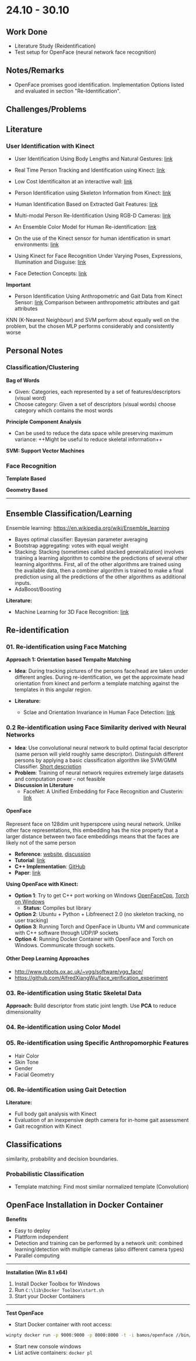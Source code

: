 # 24.10 - 30.10

## Work Done

- Literature Study (Reidentification)
- Test setup for OpenFace (neural network face recognition)

## Notes/Remarks

- OpenFace promises good identification. Implementation Options listed and evaluated in section "Re-Identification".


## Challenges/Problems

## Literature

### User Identification with Kinect

- User Identification Using Body Lengths and Natural Gestures: [link](https://www.cs.cmu.edu/~ehayashi/papers/CHI2014_wavetome.pdf)
- Real Time Person Tracking and Identification using Kinect: [link](https://web.wpi.edu/Pubs/E-project/Available/E-project-042513-081838/unrestricted/Real_Time_Person_Tracking_and_Identification_using_the_Kinect_sensor.pdf)
- Low Cost Identificaiton at an interactive wall: [link](https://mt.inf.tu-dresden.de/cnt/uploads/YouTouch_CR.pdf)
- Person Identification using Skeleton Information from Kinect: [link](https://www.google.ch/url?sa=t&rct=j&q=&esrc=s&source=web&cd=9&ved=0ahUKEwjOydKAm_HPAhWBSBQKHZu7CV8QFghiMAg&url=https%3A%2F%2Fwww.thinkmind.org%2Fdownload.php%3Farticleid%3Dachi_2013_4_50_20187&usg=AFQjCNFuf92f7ukpDR76W4cB68KVbdXmPw&sig2=P1xfbhAOl0cmNqqzrxLFqQ&bvm=bv.136593572,d.d24&cad=rja)
- Human Identification Based on Extracted Gait Features: [link](https://www.google.ch/url?sa=t&rct=j&q=&esrc=s&source=web&cd=14&ved=0ahUKEwj73Oq2nfHPAhUCxRQKHYgcCX0QFghhMA0&url=http%3A%2F%2Fsdiwc.us%2Fdigitlib%2Fjournal_paper.php%3Fpaper%3D00000032.pdf&usg=AFQjCNGB4iWvknzYGbLLeTvueIlEDbBYGA&sig2=FDEMZtlTYzTFnnzzUyIzog&cad=rja)
- Multi-modal Person Re-Identification Using RGB-D Cameras: [link](https://pralab.diee.unica.it/sites/default/files/Pala_IEEE_TCSVT2015.pdf)
- An Ensemble Color Model for Human Re-identification: [link](http://faculty.ucmerced.edu/mhyang/papers/wacv15_reid.pdf)
- On the use of the Kinect sensor for human identification in smart environments: [link](http://content.iospress.com/articles/journal-of-ambient-intelligence-and-smart-environments/ais267)
- Using Kinect for Face Recognition Under Varying Poses, Expressions, Illumination and Disguise: [link](http://citeseerx.ist.psu.edu/viewdoc/download?doi=10.1.1.308.5777&rep=rep1&type=pdf)


- Face Detection Concepts: [link](https://developers.google.com/vision/face-detection-concepts)

**Important**
- Person Identification Using Anthropometric and Gait Data from Kinect Sensor: [link](https://www.aaai.org/ocs/index.php/AAAI/AAAI15/paper/viewFile/9680/9276)
Comparison between anthropometric attributes and gait attributes

 KNN (K-Nearest Neighbour) and SVM perform about equally well on the problem, but the chosen MLP performs considerably and consistently worse


## Personal Notes

### Classification/Clustering

**Bag of Words**
- Given: Categories, each represented by a set of features/descriptors (visual word)
- Choose category: Given a set of descriptors (visual words) choose category which contains the most words

**Principle Component Analysis**
- Can be used to reduce the data space while preserving maximum variance: ++Might be useful to reduce skeletal information++

**SVM: Support Vector Machines**

### Face Recognition


**Template Based**



**Geometry Based**




-------

## Ensemble Classification/Learning

Ensemble learning: https://en.wikipedia.org/wiki/Ensemble_learning

- Bayes optimal classifier: Bayesian parameter averaging
- Bootstrap aggregating: votes with equal weight
- Stacking: Stacking (sometimes called stacked generalization) involves training a learning algorithm to combine the predictions of several other learning algorithms. First, all of the other algorithms are trained using the available data, then a combiner algorithm is trained to make a final prediction using all the predictions of the other algorithms as additional inputs. 
- AdaBoost/Boosting

**Literature:**

- Machine Learning for 3D Face Recognition: [link](http://www.ai.rug.nl/~mwiering/Thesis_Florin_Schimbinschi.pdf)


## Re-identification
### 01. Re-identification using Face Matching

**Approach 1: Orientation based Tempalte Matching**
- **Idea**: During tracking pictures of the persons face/head are taken under different angles. During re-identification, we get the approximate head orientation from kinect and perform a template matching against the templates in this angular region.


- **Literature:**
	- Sclae and Orientation Invariance in Human Face Detection: [link](http://citeseerx.ist.psu.edu/viewdoc/download?doi=10.1.1.41.1157&rep=rep1&type=pdf)


### 0.2 Re-identification using Face Similarity derived with Neural Networks

- **Idea**: Use convolutional neural network to build optimal facial descriptor (same person will yield roughly same descriptor). Distinguish different persons by applying a basic classification algorithm like SVM/GMM Classifier. [Short description](https://medium.com/@ageitgey/machine-learning-is-fun-part-4-modern-face-recognition-with-deep-learning-c3cffc121d78#.w0acdfhei)
- **Problem**: Training of neural network requires extremely large datasets and computation power - not feasible
- **Discussion in Literature**
    - FaceNet: A Unified Embedding for Face Recognition and Clusterin: [link](http://www.cv-foundation.org/openaccess/content_cvpr_2015/app/1A_089.pdf)

#### OpenFace
Represent face on 128dim  unit hyperspcere using neural network. Unlike other face representations, this embedding has the nice property that a larger distance between two face embeddings means that the faces are likely not of the same person
- **Reference**: [website](https://cmusatyalab.github.io/openface/), [discussion](https://bamos.github.io/2016/01/19/openface-0.2.0/)
- **Tutorial**: [link](https://medium.com/@ageitgey/machine-learning-is-fun-part-4-modern-face-recognition-with-deep-learning-c3cffc121d78#.w0acdfhei)
- **C++ Implementation**: [GitHub](https://github.com/aybassiouny/OpenFaceCpp)
- **Paper**: [link](http://reports-archive.adm.cs.cmu.edu/anon/2016/CMU-CS-16-118.pdf)

**Using OpenFace with Kinect:**
- **Option 1**: Try to get C++ port working on Windows [OpenFaceCpp](https://github.com/aybassiouny/OpenFaceCpp/), [Torch on Windows](https://github.com/torch/torch7/wiki/Windows#using-mingw)
	- **Status:** Compiles but library 
- **Option 2**: Ubuntu + Python + Libfreenect 2.0 (no skeleton tracking, no user tracking)
- **Option 3**: Running Torch and OpenFace in Ubuntu VM and communicate with C++ software through UDP/IP sockets
- **Option 4**: Running Docker Container with OpenFace and Torch on Windows. Communicate through sockets.

#### Other Deep Learning Approaches
- http://www.robots.ox.ac.uk/~vgg/software/vgg_face/
- https://github.com/AlfredXiangWu/face_verification_experiment

### 03. Re-identification using Static Skeletal Data
**Approach:** Build descriptor from static joint length. Use **PCA** to reduce dimensionality

### 04. Re-identification using Color Model

### 05. Re-identification using Specific Anthropomorphic Features
- Hair Color
- Skin Tone
- Gender
- Facial Geometry


### 06. Re-identification using Gait Detection


**Literature:**
- Full body gait  analysis  with  Kinect
- Evaluation  of  an  inexpensive  depth  camera for in-home gait assessment
- Gait  recognition  with  Kinect


## Classifications
similarity, probability and decision boundaries.


### Probabilistic Classification

- Template matching: Find most similar normalized template (Convolution)


## OpenFace Installation in Docker Container

**Benefits**
- Easy to deploy
- Plattform independent
- Detection and training can be performed by a network unit: combined learning/detection with multiple cameras (also different camera types)
- Parallel computing

-----

**Installation (Win 8.1 x64)**

1. Install Docker Toolbox for Windows
2. Run `C:\lib\Docker Toolbox\start.sh`
3. Start your Docker Containers


----

**Test OpenFace**
- Start Docker container with root access:

```bash
winpty docker run -p 9000:9000 -p 8000:8000 -t -i bamos/openface //bin/bash
```
- Start new console windows
- List active containers: `docker pl`



